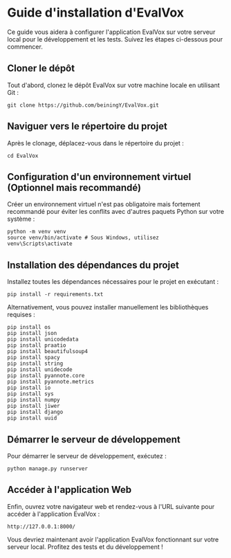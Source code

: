 
# Guide d'installation d'EvalVox

Ce guide vous aidera à configurer l'application EvalVox sur votre serveur local pour le développement et les tests. Suivez les étapes ci-dessous pour commencer.

## Cloner le dépôt

Tout d'abord, clonez le dépôt EvalVox sur votre machine locale en utilisant Git :

```
git clone https://github.com/beiningY/EvalVox.git
```

## Naviguer vers le répertoire du projet

Après le clonage, déplacez-vous dans le répertoire du projet :

```
cd EvalVox
```

## Configuration d'un environnement virtuel (Optionnel mais recommandé)

Créer un environnement virtuel n'est pas obligatoire mais fortement recommandé pour éviter les conflits avec d'autres paquets Python sur votre système :

```
python -m venv venv
source venv/bin/activate # Sous Windows, utilisez venv\Scripts\activate
```

## Installation des dépendances du projet

Installez toutes les dépendances nécessaires pour le projet en exécutant :

```
pip install -r requirements.txt
```

Alternativement, vous pouvez installer manuellement les bibliothèques requises :

```
pip install os
pip install json
pip install unicodedata
pip install praatio
pip install beautifulsoup4
pip install spacy
pip install string
pip install unidecode
pip install pyannote.core
pip install pyannote.metrics
pip install io
pip install sys
pip install numpy
pip install jiwer
pip install django
pip install uuid
```

## Démarrer le serveur de développement

Pour démarrer le serveur de développement, exécutez :

```
python manage.py runserver
```

## Accéder à l'application Web

Enfin, ouvrez votre navigateur web et rendez-vous à l'URL suivante pour accéder à l'application EvalVox :

```
http://127.0.0.1:8000/
```

Vous devriez maintenant avoir l'application EvalVox fonctionnant sur votre serveur local. Profitez des tests et du développement !

